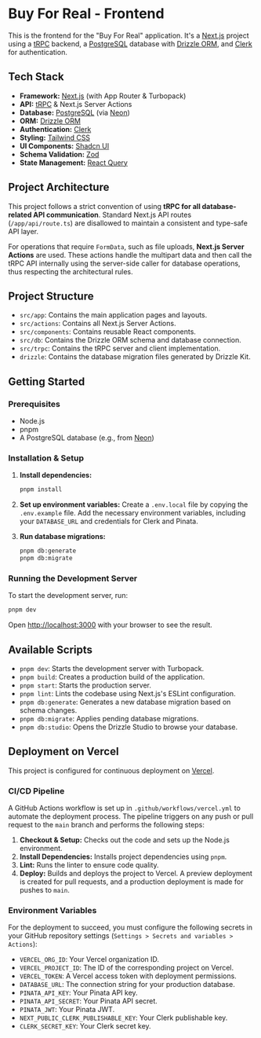# Buy For Real - Frontend

This is the frontend for the "Buy For Real" application. It's a [Next.js](https://nextjs.org/) project using a [tRPC](https://trpc.io/) backend, a [PostgreSQL](https://www.postgresql.org/) database with [Drizzle ORM](https://orm.drizzle.team/), and [Clerk](https://clerk.com/) for authentication.

## Tech Stack

- **Framework:** [Next.js](https://nextjs.org/) (with App Router & Turbopack)
- **API:** [tRPC](https://trpc.io/) & Next.js Server Actions
- **Database:** [PostgreSQL](https://www.postgresql.org/) (via [Neon](https://neon.tech/))
- **ORM:** [Drizzle ORM](https://orm.drizzle.team/)
- **Authentication:** [Clerk](https://clerk.com/)
- **Styling:** [Tailwind CSS](https://tailwindcss.com/)
- **UI Components:** [Shadcn UI](https://ui.shadcn.com/)
- **Schema Validation:** [Zod](https://zod.dev/)
- **State Management:** [React Query](https://tanstack.com/query/v5)

## Project Architecture

This project follows a strict convention of using **tRPC for all database-related API communication**. Standard Next.js API routes (`/app/api/route.ts`) are disallowed to maintain a consistent and type-safe API layer.

For operations that require `FormData`, such as file uploads, **Next.js Server Actions** are used. These actions handle the multipart data and then call the tRPC API internally using the server-side caller for database operations, thus respecting the architectural rules.

## Project Structure

- `src/app`: Contains the main application pages and layouts.
- `src/actions`: Contains all Next.js Server Actions.
- `src/components`: Contains reusable React components.
- `src/db`: Contains the Drizzle ORM schema and database connection.
- `src/trpc`: Contains the tRPC server and client implementation.
- `drizzle`: Contains the database migration files generated by Drizzle Kit.

## Getting Started

### Prerequisites

- Node.js
- pnpm
- A PostgreSQL database (e.g., from [Neon](https://neon.tech/))

### Installation & Setup

1.  **Install dependencies:**

    ```bash
    pnpm install
    ```

2.  **Set up environment variables:**
    Create a `.env.local` file by copying the `.env.example` file. Add the necessary environment variables, including your `DATABASE_URL` and credentials for Clerk and Pinata.

3.  **Run database migrations:**
    ```bash
    pnpm db:generate
    pnpm db:migrate
    ```

### Running the Development Server

To start the development server, run:

```bash
pnpm dev
```

Open [http://localhost:3000](http://localhost:3000) with your browser to see the result.

## Available Scripts

- `pnpm dev`: Starts the development server with Turbopack.
- `pnpm build`: Creates a production build of the application.
- `pnpm start`: Starts the production server.
- `pnpm lint`: Lints the codebase using Next.js's ESLint configuration.
- `pnpm db:generate`: Generates a new database migration based on schema changes.
- `pnpm db:migrate`: Applies pending database migrations.
- `pnpm db:studio`: Opens the Drizzle Studio to browse your database.

## Deployment on Vercel

This project is configured for continuous deployment on [Vercel](https://vercel.com/).

### CI/CD Pipeline

A GitHub Actions workflow is set up in `.github/workflows/vercel.yml` to automate the deployment process. The pipeline triggers on any push or pull request to the `main` branch and performs the following steps:

1.  **Checkout & Setup:** Checks out the code and sets up the Node.js environment.
2.  **Install Dependencies:** Installs project dependencies using `pnpm`.
3.  **Lint:** Runs the linter to ensure code quality.
4.  **Deploy:** Builds and deploys the project to Vercel. A preview deployment is created for pull requests, and a production deployment is made for pushes to `main`.

### Environment Variables

For the deployment to succeed, you must configure the following secrets in your GitHub repository settings (`Settings > Secrets and variables > Actions`):

- `VERCEL_ORG_ID`: Your Vercel organization ID.
- `VERCEL_PROJECT_ID`: The ID of the corresponding project on Vercel.
- `VERCEL_TOKEN`: A Vercel access token with deployment permissions.
- `DATABASE_URL`: The connection string for your production database.
- `PINATA_API_KEY`: Your Pinata API key.
- `PINATA_API_SECRET`: Your Pinata API secret.
- `PINATA_JWT`: Your Pinata JWT.
- `NEXT_PUBLIC_CLERK_PUBLISHABLE_KEY`: Your Clerk publishable key.
- `CLERK_SECRET_KEY`: Your Clerk secret key.

